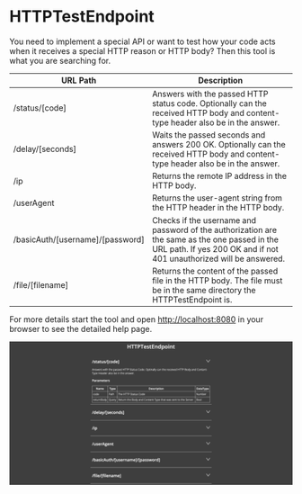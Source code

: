 # HTTPTestEndpoint

You need to implement a special API or want to test how your code acts when it receives a special HTTP reason or HTTP body? Then this tool is what you are searching for.

| URL Path                         | Description                                                  |
| -------------------------------- | ------------------------------------------------------------ |
| /status/[code]                   | Answers with the passed HTTP status code. Optionally can the received HTTP body and content-type header also be in the answer. |
| /delay/[seconds]                 | Waits the passed seconds and answers 200 OK. Optionally can the received HTTP body and content-type header also be in the answer. |
| /ip                              | Returns the remote IP address in the HTTP body. |
| /userAgent                       | Returns the user-agent string from the HTTP header in the HTTP body. |
| /basicAuth/[username]/[password] | Checks if the username and password of the authorization are the same as the one passed in the URL path. If yes 200 OK and if not 401 unauthorized will be answered. |
| /file/[filename]                 | Returns the content of the passed file in the HTTP body. The file must be in the same directory the HTTPTestEndpoint is. |

For more details start the tool and open [http://localhost:8080](http://localhost:8080/) in your browser to see the detailed help page.

![](assets/helpPage.png)